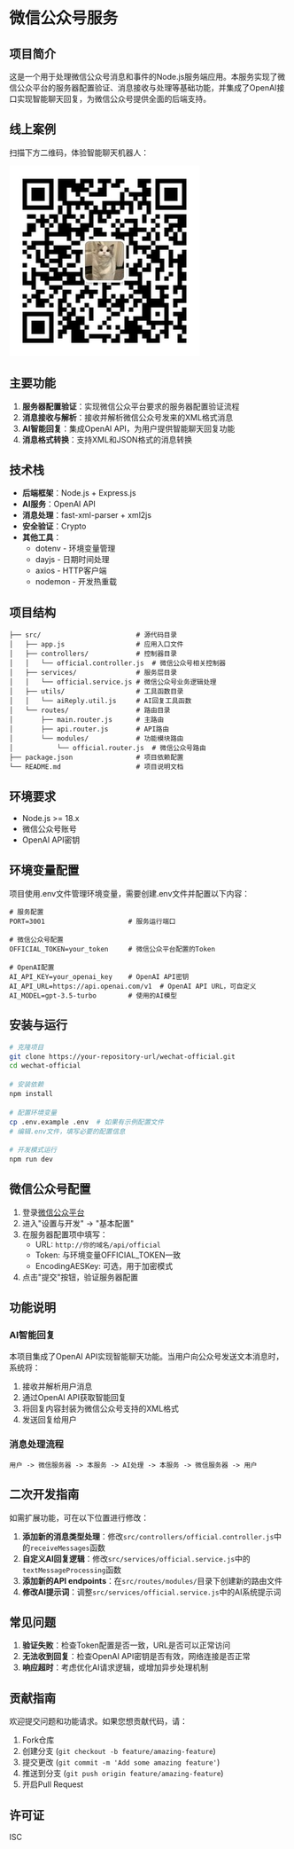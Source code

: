 # 微信公众号服务

## 项目简介

这是一个用于处理微信公众号消息和事件的Node.js服务端应用。本服务实现了微信公众平台的服务器配置验证、消息接收与处理等基础功能，并集成了OpenAI接口实现智能聊天回复，为微信公众号提供全面的后端支持。

## 线上案例

扫描下方二维码，体验智能聊天机器人：

![微信公众号二维码](doc/images/qrcode_for_gh_81fce9bef0a9_344.jpg)

## 主要功能

1. **服务器配置验证**：实现微信公众平台要求的服务器配置验证流程
2. **消息接收与解析**：接收并解析微信公众号发来的XML格式消息
3. **AI智能回复**：集成OpenAI API，为用户提供智能聊天回复功能
4. **消息格式转换**：支持XML和JSON格式的消息转换

## 技术栈

- **后端框架**：Node.js + Express.js
- **AI服务**：OpenAI API
- **消息处理**：fast-xml-parser + xml2js
- **安全验证**：Crypto
- **其他工具**：
  - dotenv - 环境变量管理
  - dayjs - 日期时间处理
  - axios - HTTP客户端
  - nodemon - 开发热重载

## 项目结构

```
├── src/                        # 源代码目录
│   ├── app.js                  # 应用入口文件
│   ├── controllers/            # 控制器目录
│   │   └── official.controller.js  # 微信公众号相关控制器
│   ├── services/               # 服务层目录
│   │   └── official.service.js # 微信公众号业务逻辑处理
│   ├── utils/                  # 工具函数目录
│   │   └── aiReply.util.js     # AI回复工具函数
│   └── routes/                 # 路由目录
│       ├── main.router.js      # 主路由
│       ├── api.router.js       # API路由
│       └── modules/            # 功能模块路由
│           └── official.router.js  # 微信公众号路由
├── package.json                # 项目依赖配置
└── README.md                   # 项目说明文档
```

## 环境要求

- Node.js >= 18.x
- 微信公众号账号
- OpenAI API密钥

## 环境变量配置

项目使用.env文件管理环境变量，需要创建.env文件并配置以下内容：

```
# 服务配置
PORT=3001                     # 服务运行端口

# 微信公众号配置
OFFICIAL_TOKEN=your_token     # 微信公众平台配置的Token

# OpenAI配置
AI_API_KEY=your_openai_key    # OpenAI API密钥
AI_API_URL=https://api.openai.com/v1  # OpenAI API URL，可自定义
AI_MODEL=gpt-3.5-turbo        # 使用的AI模型
```

## 安装与运行

```bash
# 克隆项目
git clone https://your-repository-url/wechat-official.git
cd wechat-official

# 安装依赖
npm install

# 配置环境变量
cp .env.example .env  # 如果有示例配置文件
# 编辑.env文件，填写必要的配置信息

# 开发模式运行
npm run dev
```

## 微信公众号配置

1. 登录[微信公众平台](https://mp.weixin.qq.com/)
2. 进入"设置与开发" -> "基本配置"
3. 在服务器配置项中填写：
   - URL: `http://你的域名/api/official`
   - Token: 与环境变量OFFICIAL_TOKEN一致
   - EncodingAESKey: 可选，用于加密模式
4. 点击"提交"按钮，验证服务器配置

## 功能说明

### AI智能回复

本项目集成了OpenAI API实现智能聊天功能。当用户向公众号发送文本消息时，系统将：

1. 接收并解析用户消息
2. 通过OpenAI API获取智能回复
3. 将回复内容封装为微信公众号支持的XML格式
4. 发送回复给用户

### 消息处理流程

```
用户 -> 微信服务器 -> 本服务 -> AI处理 -> 本服务 -> 微信服务器 -> 用户
```

## 二次开发指南

如需扩展功能，可在以下位置进行修改：

1. **添加新的消息类型处理**：修改`src/controllers/official.controller.js`中的`receiveMessages`函数
2. **自定义AI回复逻辑**：修改`src/services/official.service.js`中的`textMessageProcessing`函数
3. **添加新的API endpoints**：在`src/routes/modules/`目录下创建新的路由文件
4. **修改AI提示词**：调整`src/services/official.service.js`中的AI系统提示词

## 常见问题

1. **验证失败**：检查Token配置是否一致，URL是否可以正常访问
2. **无法收到回复**：检查OpenAI API密钥是否有效，网络连接是否正常
3. **响应超时**：考虑优化AI请求逻辑，或增加异步处理机制

## 贡献指南

欢迎提交问题和功能请求。如果您想贡献代码，请：

1. Fork仓库
2. 创建分支 (`git checkout -b feature/amazing-feature`)
3. 提交更改 (`git commit -m 'Add some amazing feature'`)
4. 推送到分支 (`git push origin feature/amazing-feature`)
5. 开启Pull Request

## 许可证

ISC
